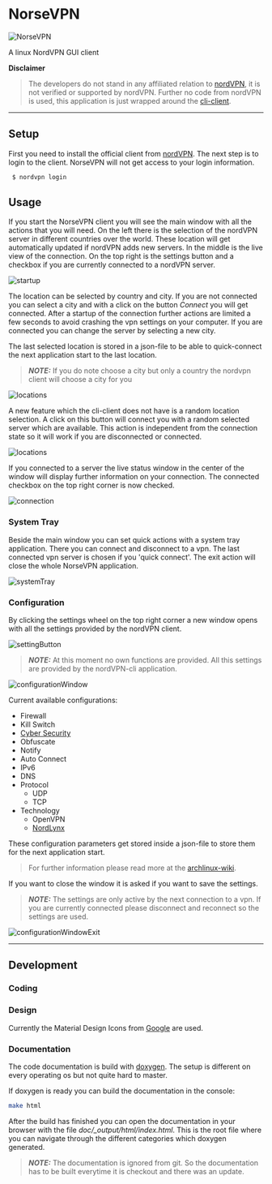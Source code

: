 # NorseVPN

![NorseVPN](doc/img/logo/NorseVPN_transparent%20.png)

A linux NordVPN GUI client

**Disclaimer**
> The developers do not stand in any affiliated relation to [nordVPN](https://nordvpn.com), it is not verified or supported by nordVPN.
> Further no code from nordVPN is used, this application is just wrapped around the [cli-client](https://nordvpn.com/de/download/linux/).

------

## Setup
First you need to install the official client from [nordVPN](https://nordvpn.com/de/download/linux/).
The next step is to login to the client. NorseVPN will not get access to your login information.

```bash
 $ nordvpn login
```

## Usage
If you start the NorseVPN client you will see the main window with all the actions that you will need. On the left there is the selection of the nordVPN server in different countries over the world. These location will get automatically updated if nordVPN adds new servers. In the middle is the live view of the connection. On the top right is the settings button and a checkbox if you are currently connected to a nordVPN server.

![startup](doc/img/showcase/startup.png)

The location can be selected by country and city. If you are not connected you can select a city and with a click on the button *Connect* you will get connected. After a startup of the connection further actions are limited a few seconds to avoid crashing the vpn settings on your computer. If you are connected you can change the server by selecting a new city.

The last selected location is stored in a json-file to be able to quick-connect the next application start to the last location.

> **_NOTE:_** 
> If you do note choose a city but only a country the nordvpn client will choose a city for you

![locations](doc/img/showcase/locations.png)

A new feature which the cli-client does not have is a random location selection. A click on this button will connect you with a random selected server which are available. This action is independent from the connection state so it will work if you are disconnected or connected.

![locations](doc/img/showcase/locations_random.png)

If you connected to a server the live status window in the center of the window will display further information on your connection. The connected checkbox on the top right corner is now checked.

![connection](doc/img/showcase/connected.png)

### System Tray
Beside the main window you can set quick actions with a system tray application. There you can connect and disconnect to a vpn. The last connected vpn server is chosen if you 'quick connect'. The exit action will close the whole NorseVPN application.

![systemTray](doc/img/showcase/systemtray.png)

### Configuration
By clicking the settings wheel on the top right corner a new window opens with all the settings provided by the nordVPN client.

![settingButton](doc/img/showcase/setting.png)

> **_NOTE:_**
> At this moment no own functions are provided. All this settings are provided by the nordVPN-cli application.

![configurationWindow](doc/img/showcase/configurationWindow.png)

Current available configurations:
- Firewall
- Kill Switch
- [Cyber Security](https://nordvpn.com/features/cybersec/)
- Obfuscate
- Notify
- Auto Connect
- IPv6
- DNS
- Protocol
  - UDP
  - TCP
- Technology
  - OpenVPN
  - [NordLynx](https://nordvpn.com/blog/nordlynx-protocol-wireguard/)

These configuration parameters get stored inside a json-file to store them for the next application start.

> For further information please read more at the [archlinux-wiki](https://wiki.archlinux.org/title/NordVPN#Settings).



If you want to close the window it is asked if you want to save the settings.
> **_NOTE:_**
> The settings are only active by the next connection to a vpn. If you are currently connected please disconnect and reconnect so the settings are used.

![configurationWindowExit](doc/img/showcase/configurationWindow_exit.png)

------------

## Development

### Coding

### Design

Currently the Material Design Icons from [Google](https://fonts.google.com/icons?selected=Material+Icons) are used.

### Documentation
The code documentation is build with [doxygen](https://www.doxygen.nl/index.html). The setup is different on every operating os but not quite hard to master.
 
 If doxygen is ready you can build the documentation in the console:

 ```bash
make html
```
After the build has finished you can open the documentation in your browser with the file *doc/_output/html/index.html*. This is the root file where you can navigate through the different categories which doxygen generated.

> **_NOTE:_**
> The documentation is ignored from git. So the documentation has to be built everytime it is checkout and there was an update.